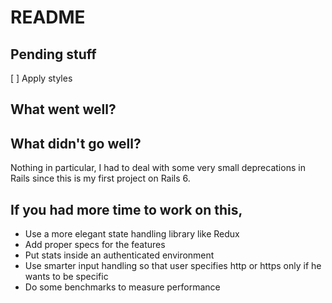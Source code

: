 # README

## Pending stuff

[ ] Apply styles

## What went well?

## What didn't go well?

Nothing in particular, I had to deal with some very small deprecations in Rails
since this is my first project on Rails 6.

## If you had more time to work on this,
  * Use a more elegant state handling library like Redux
  * Add proper specs for the features
  * Put stats inside an authenticated environment
  * Use smarter input handling so that user specifies http or
    https only if he wants to be specific
  * Do some benchmarks to measure performance
